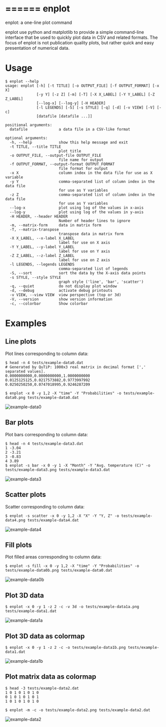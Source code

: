 ======
enplot
======

enplot: a one-line plot command

enplot use python and matplotlib to provide a simple command-line interface
that be used to quickly plot data in CSV and related formats. The focus of
enplot is not publication quality plots, but rather quick and easy presentation
of numerical data. 


Usage
=====

    $ enplot --help
    usage: enplot [-h] [-t TITLE] [-o OUTPUT_FILE] [-f OUTPUT_FORMAT] [-x X]
                  [-y Y] [-z Z] [-m] [-T] [-X X_LABEL] [-Y Y_LABEL] [-Z Z_LABEL]
                  [--log-x] [--log-y] [-H HEADER]  
                  [-l LEGENDS] [-S] [-s STYLE] [-q] [-d] [-v VIEW] [-V] [-c]
                  [datafile [datafile ...]]

    positional arguments:
      datafile              a data file in a CSV-like format

    optional arguments:
      -h, --help            show this help message and exit
      -t TITLE, --title TITLE
                            plot title
      -o OUTPUT_FILE, --output-file OUTPUT_FILE
                            file name for output
      -f OUTPUT_FORMAT, --output-format OUTPUT_FORMAT
                            file format for output
      -x X                  column index in the data file for use as X variable
      -y Y                  comma-separated list of column index in the data file
                            for use as Y variables
      -z Z                  comma-separated list of column index in the data file
                            for use as Y variables
      --log-x               plot using log of the values in x-axis
      --log-y               plot using log of the values in y-axis
      -H HEADER, --header HEADER
                            Number of header lines to ignore
      -m, --matrix-form     data in matrix form
      -T, --matrix-transpose
                            transpose data in matrix form
      -X X_LABEL, --x-label X_LABEL
                            label for use on X axis
      -Y Y_LABEL, --y-label Y_LABEL
                            label for use on Y axis
      -Z Z_LABEL, --z-label Z_LABEL
                            label for use on Z axis
      -l LEGENDS, --legends LEGENDS
                            comma-separated list of legends
      -S, --sort            sort the data by the X-axis data points
      -s STYLE, --style STYLE
                            graph style ('line', 'bar', 'scatter')
      -q, --quiet           do not display plot window
      -d, --debug           activate debug printouts
      -v VIEW, --view VIEW  view perspective (top or 3d)
      -V, --version         show version information
      -c, --colorbar        Show colorbar


Examples
========

Line plots
----------

Plot lines corresponding to column data:

    $ head -n 4 tests/example-data0.dat 
    # Generated by QuTiP: 1000x3 real matrix in decimal format [',' separated values].
    0.0000000000,0.0000000000,1.0000000000
    0.0125125125,0.0217573882,0.9773997992
    0.0250250250,0.0747018995,0.9246287209

    $ enplot -x 0 -y 1,2 -X "time" -Y "Probabilities" -o tests/example-data0.png tests/example-data0.dat

![example-data0](https://raw.github.com/jrjohansson/enplot/master/tests/example-data0.png)

Bar plots
----------

Plot bars corresponding to column data:

    $ head -n 4 tests/example-data3.dat 
    1 -3.04
    2 -3.21
    3 -0.83
    4 3.89
    $ enplot -s bar -x 0 -y 1 -X "Month" -Y "Avg. temperature (C)" -o tests/example-data3.png tests/example-data3.dat

![example-data3](https://raw.github.com/jrjohansson/enplot/master/tests/example-data3.png)

Scatter plots
-------------

Scatter corresponding to column data:

    $ enplot -s scatter -x 0 -y 1,2 -X "X" -Y "Y, Z" -o tests/example-data4.png tests/example-data4.dat

![example-data4](https://raw.github.com/jrjohansson/enplot/master/tests/example-data4.png)


Fill plots
----------

Plot filled areas corresponding to column data:

    $ enplot -s fill -x 0 -y 1,2 -X "time" -Y "Probabilities" -o tests/example-data0b.png tests/example-data0.dat

![example-data0b](https://raw.github.com/jrjohansson/enplot/master/tests/example-data0b.png)


Plot 3D data
------------

    $ enplot -x 0 -y 1 -z 2 -c -v 3d -o tests/example-data1a.png tests/example-data1.dat

![example-data1a](https://raw.github.com/jrjohansson/enplot/master/tests/example-data1a.png)


Plot 3D data as colormap
------------------------

    $ enplot -x 0 -y 1 -z 2 -c -o tests/example-data1b.png tests/example-data1.dat

![example-data1b](https://raw.github.com/jrjohansson/enplot/master/tests/example-data1b.png)


Plot matrix data as colormap
----------------------------

    $ head -3 tests/example-data2.dat 
    1 0 1 0 1 0 1 0
    0 1 0 1 0 1 0 1
    1 0 1 0 1 0 1 0
    
    $ enplot -m -c -o tests/example-data2.png tests/example-data2.dat

![example-data2](https://raw.github.com/jrjohansson/enplot/master/tests/example-data2.png)

